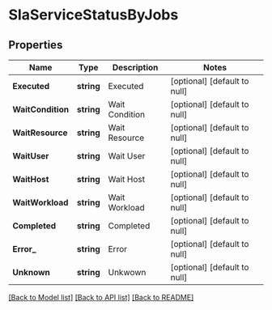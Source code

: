 # SlaServiceStatusByJobs

## Properties
Name | Type | Description | Notes
------------ | ------------- | ------------- | -------------
**Executed** | **string** | Executed | [optional] [default to null]
**WaitCondition** | **string** | Wait Condition | [optional] [default to null]
**WaitResource** | **string** | Wait Resource | [optional] [default to null]
**WaitUser** | **string** | Wait User | [optional] [default to null]
**WaitHost** | **string** | Wait Host | [optional] [default to null]
**WaitWorkload** | **string** | Wait Workload | [optional] [default to null]
**Completed** | **string** | Completed | [optional] [default to null]
**Error_** | **string** | Error | [optional] [default to null]
**Unknown** | **string** | Unkwown | [optional] [default to null]

[[Back to Model list]](../README.md#documentation-for-models) [[Back to API list]](../README.md#documentation-for-api-endpoints) [[Back to README]](../README.md)

